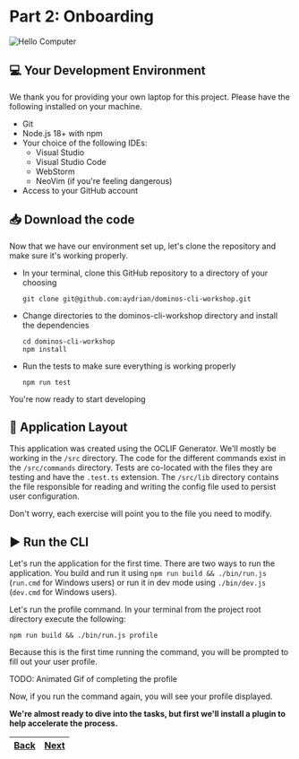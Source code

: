# Part 2: Onboarding

![Hello Computer](https://media.giphy.com/media/PxSFAnuubLkSA/giphy.gif)

## 💻 Your Development Environment

We thank you for providing your own laptop for this project. Please have the following installed on your machine.

- Git
- Node.js 18+ with npm
- Your choice of the following IDEs:
  - Visual Studio
  - Visual Studio Code
  - WebStorm
  - NeoVim (if you're feeling dangerous)
- Access to your GitHub account

## 📥 Download the code

Now that we have our environment set up, let's clone the repository and make sure it's working properly.

- In your terminal, clone this GitHub repository to a directory of your choosing
  ```shell
  git clone git@github.com:aydrian/dominos-cli-workshop.git
  ```
- Change directories to the dominos-cli-workshop directory and install the dependencies
  ```shell
  cd dominos-cli-workshop
  npm install
  ```
- Run the tests to make sure everything is working properly
  ```shell
  npm run test
  ```

You're now ready to start developing

## 🔨 Application Layout

This application was created using the OCLIF Generator. We'll mostly be working in the `/src` directory. The code for the different commands exist in the `/src/commands` directory. Tests are co-located with the files they are testing and have the `.test.ts` extension. The `/src/lib` directory contains the file responsible for reading and writing the config file used to persist user configuration.

Don't worry, each exercise will point you to the file you need to modify.

## ▶️ Run the CLI

Let's run the application for the first time. There are two ways to run the application. You build and run it using `npm run build && ./bin/run.js` (`run.cmd` for Windows users) or run it in dev mode using `./bin/dev.js` (`dev.cmd` for Windows users).

Let's run the profile command. In your terminal from the project root directory execute the following:

```shell
npm run build && ./bin/run.js profile
```

Because this is the first time running the command, you will be prompted to fill out your user profile.

TODO: Animated Gif of completing the profile

Now, if you run the command again, you will see your profile displayed.

**We're almost ready to dive into the tasks, but first we'll install a plugin to help accelerate the process.**

| [Back](part-2.md) | [Next](part-4.md) |
| ----------------- | ----------------- |
